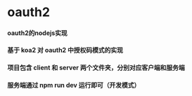 # oauth2
#### oauth2的nodejs实现

#### 基于 koa2 对 oauth2 中授权码模式的实现

#### 项目包含 client 和 server 两个文件夹，分别对应客户端和服务端

#### 服务端通过 npm run dev 运行即可（开发模式）
